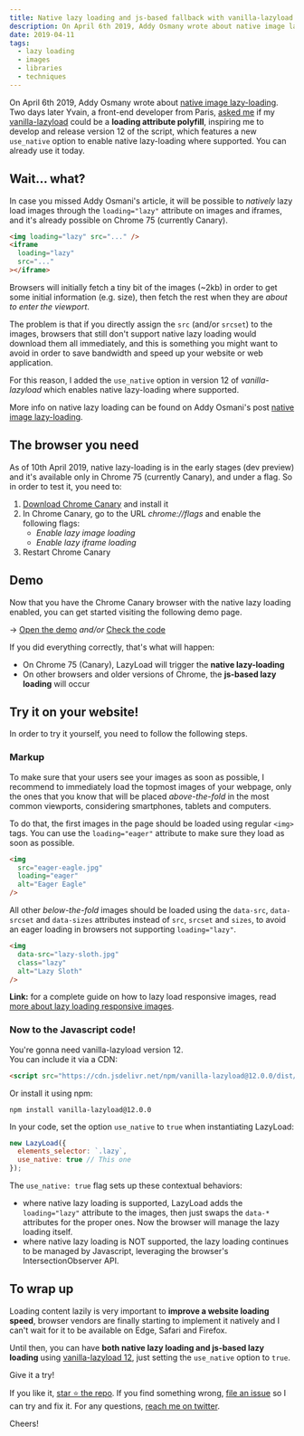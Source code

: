 ```yaml
---
title: Native lazy loading and js-based fallback with vanilla-lazyload 12
description: On April 6th 2019, Addy Osmany wrote about native image lazy-loading. Two days later Yvain, a front-end developer from Paris, asked me if my vanilla-lazyload could be a loading attribute polyfill, inspiring me to develop and release version 12 of my script, which features a new use_native option to enable native lazy-loading where supported. You can already use it today.
date: 2019-04-11
tags:
  - lazy loading
  - images
  - libraries
  - techniques
---
```


On April 6th 2019, Addy Osmany wrote about [native image lazy-loading](https://addyosmani.com/blog/lazy-loading/). Two days later Yvain, a front-end developer from Paris, [asked me](https://github.com/verlok/vanilla-lazyload/issues/331) if my [vanilla-lazyload](https://github.com/verlok/vanilla-lazyload/) could be a **loading attribute polyfill**, inspiring me to develop and release version 12 of the script, which features a new `use_native` option to enable native lazy-loading where supported. You can already use it today.

## Wait... what?

In case you missed Addy Osmani's article, it will be possible to _natively_ lazy load images through the `loading="lazy"` attribute on images and iframes, and it's already possible on Chrome 75 (currently Canary).

```html
<img loading="lazy" src="..." />
<iframe
  loading="lazy"
  src="..."
></iframe>
```

Browsers will initially fetch a tiny bit of the images (~2kb) in order to get some initial information (e.g. size), then fetch the rest when they are _about to enter the viewport_.

The problem is that if you directly assign the `src` (and/or `srcset`) to the images, browsers that still don't support native lazy loading would download them all immediately, and this is something you might want to avoid in order to save bandwidth and speed up your website or web application.

For this reason, I added the `use_native` option in version 12 of _vanilla-lazyload_ which enables native lazy-loading where supported.

More info on native lazy loading can be found on Addy Osmani's post [native image lazy-loading](https://addyosmani.com/blog/lazy-loading/).

## The browser you need

As of 10th April 2019, native lazy-loading is in the early stages (dev preview) and it's available only in Chrome 75 (currently Canary), and under a flag. So in order to test it, you need to:

1. [Download Chrome Canary](https://www.google.com/chrome/canary/) and install it
2. In Chrome Canary, go to the URL _chrome://flags_ and enable the following flags:
   - _Enable lazy image loading_
   - _Enable lazy iframe loading_
3. Restart Chrome Canary

## Demo

Now that you have the Chrome Canary browser with the native lazy loading enabled, you can get started visiting the following demo page.

&rarr; [Open the demo](https://verlok.github.io/vanilla-lazyload/demos/native_lazyload_conditional.html) _and/or_ [Check the code](https://github.com/verlok/vanilla-lazyload/blob/master/demos/native_lazyload_conditional.html)

If you did everything correctly, that's what will happen:

- On Chrome 75 (Canary), LazyLoad will trigger the **native lazy-loading**
- On other browsers and older versions of Chrome, the **js-based lazy loading** will occur

## Try it on your website!

In order to try it yourself, you need to follow the following steps.

### Markup

To make sure that your users see your images as soon as possible, I recommend to immediately load the topmost images of your webpage, only the ones that you know that will be placed _above-the-fold_ in the most common viewports, considering smartphones, tablets and computers.

To do that, the first images in the page should be loaded using regular `<img>` tags. You can use the `loading="eager"` attribute to make sure they load as soon as possible.

```html
<img
  src="eager-eagle.jpg"
  loading="eager"
  alt="Eager Eagle"
/>
```

All other _below-the-fold_ images should be loaded using the `data-src`, `data-srcset` and `data-sizes` attributes instead of `src`, `srcset` and `sizes`, to avoid an eager loading in browsers not supporting `loading="lazy"`.

```html
<img
  data-src="lazy-sloth.jpg"
  class="lazy"
  alt="Lazy Sloth"
/>
```

**Link:** for a complete guide on how to lazy load responsive images, read [more about lazy loading responsive images](./lazy-load-responsive-images-in-2019-srcset-sizes-more).

### Now to the Javascript code!

You're gonna need vanilla-lazyload version 12.
<br>You can include it via a CDN:

```html
<script src="https://cdn.jsdelivr.net/npm/vanilla-lazyload@12.0.0/dist/lazyload.min.js"></script>
```

Or install it using npm:

```
npm install vanilla-lazyload@12.0.0
```

In your code, set the option `use_native` to `true` when instantiating LazyLoad:

```js
new LazyLoad({
  elements_selector: `.lazy`,
  use_native: true // This one
});
```

The `use_native: true` flag sets up these contextual behaviors:

- where native lazy loading is supported, LazyLoad adds the `loading="lazy"` attribute to the images, then just swaps the `data-*` attributes for the proper ones. Now the browser will manage the lazy loading itself.
- where native lazy loading is NOT supported, the lazy loading continues to be managed by Javascript, leveraging the browser's IntersectionObserver API.

## To wrap up

Loading content lazily is very important to **improve a website loading speed**, browser vendors are finally starting to implement it natively and I can't wait for it to be available on Edge, Safari and Firefox.

Until then, you can have **both native lazy loading and js-based lazy loading** using [vanilla-lazyload 12](https://github.com/verlok/vanilla-lazyload), just setting the `use_native` option to `true`.

Give it a try!

If you like it, [star ⭐ the repo](https://github.com/verlok/vanilla-lazyload). If you find something wrong, [file an issue](https://github.com/verlok/vanilla-lazyload/issues) so I can try and fix it. For any questions, [reach me on twitter](https://twitter.com/verlok).

Cheers!
